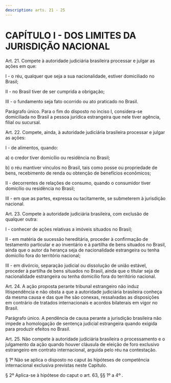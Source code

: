 ```yaml
---
description: arts. 21 - 25
---
```


# CAPÍTULO I - DOS LIMITES DA JURISDIÇÃO NACIONAL

Art. 21. Compete à autoridade judiciária brasileira processar e julgar as ações em que:

I - o réu, qualquer que seja a sua nacionalidade, estiver domiciliado no Brasil;

II - no Brasil tiver de ser cumprida a obrigação;

III - o fundamento seja fato ocorrido ou ato praticado no Brasil.

Parágrafo único. Para o fim do disposto no inciso I, considera-se domiciliada no Brasil a pessoa jurídica estrangeira que nele tiver agência, filial ou sucursal.

Art. 22. Compete, ainda, à autoridade judiciária brasileira processar e julgar as ações:

I - de alimentos, quando:

a) o credor tiver domicílio ou residência no Brasil;

b) o réu mantiver vínculos no Brasil, tais como posse ou propriedade de bens, recebimento de renda ou obtenção de benefícios econômicos;

II - decorrentes de relações de consumo, quando o consumidor tiver domicílio ou residência no Brasil;

III - em que as partes, expressa ou tacitamente, se submeterem à jurisdição nacional.

Art. 23. Compete à autoridade judiciária brasileira, com exclusão de qualquer outra:

I - conhecer de ações relativas a imóveis situados no Brasil;

II - em matéria de sucessão hereditária, proceder à confirmação de testamento particular e ao inventário e à partilha de bens situados no Brasil, ainda que o autor da herança seja de nacionalidade estrangeira ou tenha domicílio fora do território nacional;

III - em divórcio, separação judicial ou dissolução de união estável, proceder à partilha de bens situados no Brasil, ainda que o titular seja de nacionalidade estrangeira ou tenha domicílio fora do território nacional.

Art. 24. A ação proposta perante tribunal estrangeiro não induz litispendência e não obsta a que a autoridade judiciária brasileira conheça da mesma causa e das que lhe são conexas, ressalvadas as disposições em contrário de tratados internacionais e acordos bilaterais em vigor no Brasil.

Parágrafo único. A pendência de causa perante a jurisdição brasileira não impede a homologação de sentença judicial estrangeira quando exigida para produzir efeitos no Brasil.

Art. 25. Não compete à autoridade judiciária brasileira o processamento e o julgamento da ação quando houver cláusula de eleição de foro exclusivo estrangeiro em contrato internacional, arguida pelo réu na contestação.

§ 1º Não se aplica o disposto no caput às hipóteses de competência internacional exclusiva previstas neste Capítulo.

§ 2º Aplica-se à hipótese do caput o art. 63, §§ 1º a 4º .
